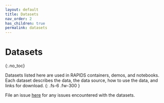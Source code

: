 ```yaml
---
layout: default
title: Datasets
nav_order: 2
has_children: true
permalink: datasets
---
```


# Datasets
{:.no_toc}

Datasets listed here are used in RAPIDS containers, demos, and notebooks. Each dataset describes the data, the data source, how to use the data, and links for download.
{: .fs-6 .fw-300 }

File an issue [here](https://github.com/rapidsai/demos/issues/new) for any issues encountered with the datasets.
